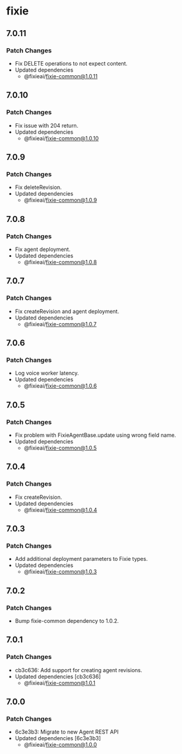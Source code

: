 # fixie

## 7.0.11

### Patch Changes

- Fix DELETE operations to not expect content.
- Updated dependencies
  - @fixieai/fixie-common@1.0.11

## 7.0.10

### Patch Changes

- Fix issue with 204 return.
- Updated dependencies
  - @fixieai/fixie-common@1.0.10

## 7.0.9

### Patch Changes

- Fix deleteRevision.
- Updated dependencies
  - @fixieai/fixie-common@1.0.9

## 7.0.8

### Patch Changes

- Fix agent deployment.
- Updated dependencies
  - @fixieai/fixie-common@1.0.8

## 7.0.7

### Patch Changes

- Fix createRevision and agent deployment.
- Updated dependencies
  - @fixieai/fixie-common@1.0.7

## 7.0.6

### Patch Changes

- Log voice worker latency.
- Updated dependencies
  - @fixieai/fixie-common@1.0.6

## 7.0.5

### Patch Changes

- Fix problem with FixieAgentBase.update using wrong field name.
- Updated dependencies
  - @fixieai/fixie-common@1.0.5

## 7.0.4

### Patch Changes

- Fix createRevision.
- Updated dependencies
  - @fixieai/fixie-common@1.0.4

## 7.0.3

### Patch Changes

- Add additional deployment parameters to Fixie types.
- Updated dependencies
  - @fixieai/fixie-common@1.0.3

## 7.0.2

### Patch Changes

- Bump fixie-common dependency to 1.0.2.

## 7.0.1

### Patch Changes

- cb3c636: Add support for creating agent revisions.
- Updated dependencies [cb3c636]
  - @fixieai/fixie-common@1.0.1

## 7.0.0

### Patch Changes

- 6c3e3b3: Migrate to new Agent REST API
- Updated dependencies [6c3e3b3]
  - @fixieai/fixie-common@1.0.0
